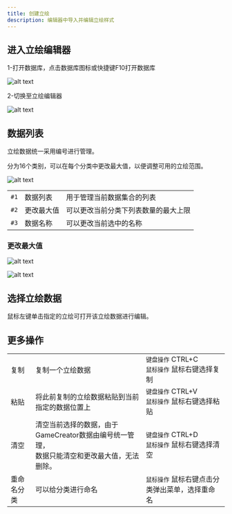 ```yaml
---
title: 创建立绘
description: 编辑器中导入并编辑立绘样式
---
```


## 进入立绘编辑器

1-打开数据库，点击数据库图标或快捷键F10打开数据库

![alt text](https://cdn.gcw.wiki/gcw/image/zh_hans/getting-started/9.avatar/2.create/image.png)

2-切换至立绘编辑器

![alt text](https://cdn.gcw.wiki/gcw/image/zh_hans/getting-started/10.standAvatar/2.create/image.png)

## 数据列表

立绘数据统一采用编号进行管理。

分为16个类别，可以在每个分类中更改最大值，以便调整可用的立绘范围。

![alt text](https://cdn.gcw.wiki/gcw/image/zh_hans/getting-started/10.standAvatar/2.create/image-1.png)

|      |            |                                      |
| ---- | ---------- | ------------------------------------ |
| `#1` | 数据列表   | 用于管理当前数据集合的列表           |
| `#2` | 更改最大值 | 可以更改当前分类下列表数量的最大上限 |
| `#3` | 数据名称   | 可以更改当前选中的名称               |

### 更改最大值

![alt text](https://cdn.gcw.wiki/gcw/image/zh_hans/getting-started/10.standAvatar/2.create/image-3.png)

![alt text](https://cdn.gcw.wiki/gcw/image/zh_hans/getting-started/10.standAvatar/2.create/image-4.png)

## 选择立绘数据

鼠标左键单击指定的立绘可打开该立绘数据进行编辑。

## 更多操作

|            |                                                                                                 |                                                  |
| ---------- | ----------------------------------------------------------------------------------------------- | ------------------------------------------------ |
| 复制       | 复制一个立绘数据                                                                                | `键盘操作` CTRL+C<br>`鼠标操作` 鼠标右键选择复制 |
| 粘贴       | 将此前复制的立绘数据粘贴到当前指定的数据位置上                                                  | `键盘操作` CTRL+V<br>`鼠标操作` 鼠标右键选择粘贴 |
| 清空       | 清空当前选择的数据，由于GameCreator数据由编号统一管理，<br>数据只能清空和更改最大值，无法删除。 | `键盘操作` CTRL+D<br>`鼠标操作` 鼠标右键选择清空 |
| 重命名分类 | 可以给分类进行命名                                                                              | `鼠标操作` 鼠标右键点击分类弹出菜单，选择重命名  |
